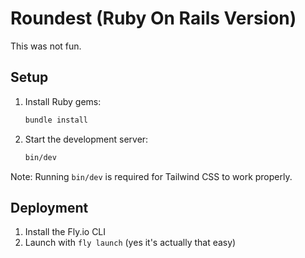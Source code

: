 # Roundest (Ruby On Rails Version)

This was not fun.

## Setup

1. Install Ruby gems:

   ```bash
   bundle install
   ```

2. Start the development server:
   ```bash
   bin/dev
   ```

Note: Running `bin/dev` is required for Tailwind CSS to work properly.

## Deployment

1. Install the Fly.io CLI
2. Launch with `fly launch` (yes it's actually that easy)
